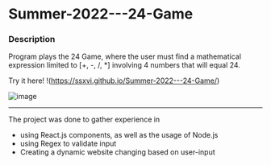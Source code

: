 # Summer-2022---24-Game
### Description
Program plays the 24 Game, where the user must find a mathematical expression limited to [+, -, /, *] involving 4 numbers that will equal 24.

Try it here! !(https://ssxvi.github.io/Summer-2022---24-Game/)

![image](https://user-images.githubusercontent.com/74996962/190977893-b53f4c4c-443c-4697-9d70-f6b575cad96f.png)

***
The project was done to gather experience in 
- using React.js components, as well as the usage of Node.js
- using Regex to validate input
- Creating a dynamic website changing based on user-input
